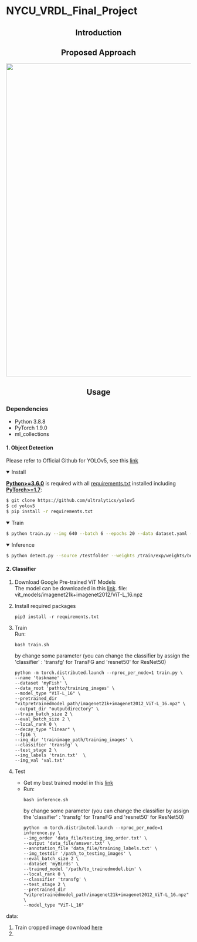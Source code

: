 # NYCU_VRDL_Final_Project


## <div align="center">Introduction</div>

## <div align="center">Proposed Approach</div>
<p>
<!--    <a align="left" href="https://ultralytics.com/yolov5" target="_blank"> -->
   <img width="850" src="https://github.com/adchentc/NYCU_VRDL_Final_Project/blob/main/ourpropose-v1.png"></a>
</p>

## <div align="center">Usage</div>

### Dependencies
  - Python 3.8.8
  - PyTorch 1.9.0
  - ml_collections
  
#### 1. Object Detection
Please refer to Official Github for YOLOv5, see this [link](https://github.com/ultralytics/yolov5)
<details open>
<summary>Install</summary>

[**Python>=3.6.0**](https://www.python.org/) is required with all
[requirements.txt](https://github.com/ultralytics/yolov5/blob/master/requirements.txt) installed including
[**PyTorch>=1.7**](https://pytorch.org/get-started/locally/):
<!-- $ sudo apt update && apt install -y libgl1-mesa-glx libsm6 libxext6 libxrender-dev -->

```bash
$ git clone https://github.com/ultralytics/yolov5
$ cd yolov5
$ pip install -r requirements.txt
```

</details>

<details open>
<summary>Train</summary>

 
 ```bash
 $ python train.py --img 640 --batch 6 --epochs 20 --data dataset.yaml --weights yolov5m.pt

```

</details>

<details open>
<summary>Inference</summary>

 
 ```bash
 $ python detect.py --source /testfolder --weights /train/exp/weights/best.pt --conf 0.1
```

#### 2. Classifier
1. Download Google Pre-trained ViT Models \
   The model can be downloaded in this [link](https://console.cloud.google.com/storage/browser/vit_models).
   file: vit_models/imagenet21k+imagenet2012/ViT-L_16.npz

2. Install required packages
      ```
      pip3 install -r requirements.txt
      ```
3. Train \
   Run: 
      ```
      bash train.sh
      ```
   by change some parameter (you can change the classifier by assign the 'classifier' : 'transfg' for TransFG and 'resnet50' for ResNet50)
      ```
     python -m torch.distributed.launch --nproc_per_node=1 train.py \
      --name 'taskname' \
      --dataset 'myFish' \
      --data_root 'pathto/training_images' \
      --model_type "ViT-L_16" \
      --pretrained_dir "vitpretrainedmodel_path/imagenet21k+imagenet2012_ViT-L_16.npz" \
      --output_dir "outputdirectory" \
      --train_batch_size 2 \
      --eval_batch_size 2 \
      --local_rank 0 \
      --decay_type "linear" \
      --fp16 \
      --img_dir 'trainimage_path/training_images' \
      --classifier 'transfg' \
      --test_stage 2 \
      --img_labels 'train.txt'  \
      --img_val 'val.txt' 
      ```
4. Test 
   - Get my best trained model in this [link](https://reurl.cc/q1oZbN)
   - Run: 
      ```
      bash inference.sh
      ```
      by change some parameter (you can change the classifier by assign the 'classifier' : 'transfg' for TransFG and 'resnet50' for ResNet50)
      ```
      python -m torch.distributed.launch --nproc_per_node=1 inference.py \
      --img_order 'data_file/testing_img_order.txt' \
      --output 'data_file/answer.txt' \
      --annotation_file 'data_file/training_labels.txt' \
      --img_testdir '/path_to_testing_images' \
      --eval_batch_size 2 \
      --dataset 'myBirds' \
      --trained_model '/path/to_trainedmodel.bin' \
      --local_rank 0 \
      --classifier 'transfg' \
      --test_stage 2 \
      --pretrained_dir "vitpretrainedmodel_path/imagenet21k+imagenet2012_ViT-L_16.npz" \
      --model_type "ViT-L_16"
      ```
      
      
  data:
  1. Train cropped image download [here](https://drive.google.com/file/d/1qDok32E0L8zk1lNSqA29uK4AmOgYlXtE/view?usp=sharing)
  2. 
